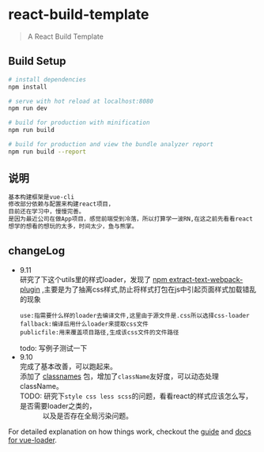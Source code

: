 # react-build-template

> A React Build Template 

## Build Setup

``` bash
# install dependencies
npm install

# serve with hot reload at localhost:8080
npm run dev

# build for production with minification
npm run build

# build for production and view the bundle analyzer report
npm run build --report
```

## 说明
```bash
基本构建框架是vue-cli
修改部分依赖与配置来构建react项目，
目前还在学习中，慢慢完善。
是因为最近公司在做App项目，感觉前端受到冷落，所以打算学一波RN,在这之前先看看react
想学的想看的想玩的太多，时间太少，鱼与熊掌。
```

## changeLog
- 9.11  
  研究了下这个utils里的样式loader，发现了 [npm extract-text-webpack-plugin](https://www.npmjs.com/package/extract-text-webpack-plugin) ,主要是为了抽离css样式,防止将样式打包在js中引起页面样式加载错乱的现象  
  ```
  use:指需要什么样的loader去编译文件,这里由于源文件是.css所以选择css-loader  
  fallback:编译后用什么loader来提取css文件  
  publicfile:用来覆盖项目路径,生成该css文件的文件路径  
  ```
  todo: 写例子测试一下
- 9.10  
  完成了基本改善，可以跑起来。  
  添加了 [classnames](https://www.npmjs.com/package/classnames) 包，增加了`className`友好度，可以动态处理 className。  
  TODO: 研究下`style css less scss`的问题，看看react的样式应该怎么写，是否需要loader之类的，  
  　　　以及是否存在全局污染问题。

For detailed explanation on how things work, checkout the [guide](http://vuejs-templates.github.io/webpack/) and [docs for vue-loader](http://vuejs.github.io/vue-loader).
